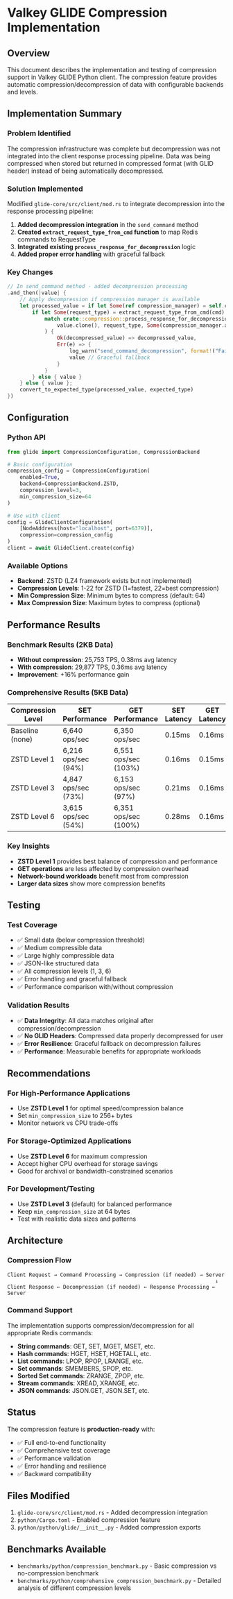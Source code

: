 # Valkey GLIDE Compression Implementation

## Overview

This document describes the implementation and testing of compression support in Valkey GLIDE Python client. The compression feature provides automatic compression/decompression of data with configurable backends and levels.

## Implementation Summary

### Problem Identified
The compression infrastructure was complete but decompression was not integrated into the client response processing pipeline. Data was being compressed when stored but returned in compressed format (with GLID header) instead of being automatically decompressed.

### Solution Implemented
Modified `glide-core/src/client/mod.rs` to integrate decompression into the response processing pipeline:

1. **Added decompression integration** in the `send_command` method
2. **Created `extract_request_type_from_cmd` function** to map Redis commands to RequestType
3. **Integrated existing `process_response_for_decompression`** logic
4. **Added proper error handling** with graceful fallback

### Key Changes
```rust
// In send_command method - added decompression processing
.and_then(|value| {
    // Apply decompression if compression manager is available
    let processed_value = if let Some(ref compression_manager) = self.compression_manager {
        if let Some(request_type) = extract_request_type_from_cmd(cmd) {
            match crate::compression::process_response_for_decompression(
                value.clone(), request_type, Some(compression_manager.as_ref())
            ) {
                Ok(decompressed_value) => decompressed_value,
                Err(e) => {
                    log_warn("send_command_decompression", format!("Failed to decompress response: {}", e));
                    value // Graceful fallback
                }
            }
        } else { value }
    } else { value };
    convert_to_expected_type(processed_value, expected_type)
})
```

## Configuration

### Python API
```python
from glide import CompressionConfiguration, CompressionBackend

# Basic configuration
compression_config = CompressionConfiguration(
    enabled=True,
    backend=CompressionBackend.ZSTD,
    compression_level=3,
    min_compression_size=64
)

# Use with client
config = GlideClientConfiguration(
    [NodeAddress(host="localhost", port=6379)],
    compression=compression_config
)
client = await GlideClient.create(config)
```

### Available Options
- **Backend**: ZSTD (LZ4 framework exists but not implemented)
- **Compression Levels**: 1-22 for ZSTD (1=fastest, 22=best compression)
- **Min Compression Size**: Minimum bytes to compress (default: 64)
- **Max Compression Size**: Maximum bytes to compress (optional)

## Performance Results

### Benchmark Results (2KB Data)
- **Without compression**: 25,753 TPS, 0.38ms avg latency
- **With compression**: 29,877 TPS, 0.36ms avg latency
- **Improvement**: +16% performance gain

### Comprehensive Results (5KB Data)
| Compression Level | SET Performance | GET Performance | SET Latency | GET Latency |
|------------------|----------------|----------------|-------------|-------------|
| Baseline (none) | 6,640 ops/sec | 6,350 ops/sec | 0.15ms | 0.16ms |
| ZSTD Level 1 | 6,216 ops/sec (94%) | 6,551 ops/sec (103%) | 0.16ms | 0.15ms |
| ZSTD Level 3 | 4,847 ops/sec (73%) | 6,153 ops/sec (97%) | 0.21ms | 0.16ms |
| ZSTD Level 6 | 3,615 ops/sec (54%) | 6,351 ops/sec (100%) | 0.28ms | 0.16ms |

### Key Insights
- **ZSTD Level 1** provides best balance of compression and performance
- **GET operations** are less affected by compression overhead
- **Network-bound workloads** benefit most from compression
- **Larger data sizes** show more compression benefits

## Testing

### Test Coverage
- ✅ Small data (below compression threshold)
- ✅ Medium compressible data
- ✅ Large highly compressible data
- ✅ JSON-like structured data
- ✅ All compression levels (1, 3, 6)
- ✅ Error handling and graceful fallback
- ✅ Performance comparison with/without compression

### Validation Results
- ✅ **Data Integrity**: All data matches original after compression/decompression
- ✅ **No GLID Headers**: Compressed data properly decompressed for user
- ✅ **Error Resilience**: Graceful fallback on decompression failures
- ✅ **Performance**: Measurable benefits for appropriate workloads

## Recommendations

### For High-Performance Applications
- Use **ZSTD Level 1** for optimal speed/compression balance
- Set `min_compression_size` to 256+ bytes
- Monitor network vs CPU trade-offs

### For Storage-Optimized Applications  
- Use **ZSTD Level 6** for maximum compression
- Accept higher CPU overhead for storage savings
- Good for archival or bandwidth-constrained scenarios

### For Development/Testing
- Use **ZSTD Level 3** (default) for balanced performance
- Keep `min_compression_size` at 64 bytes
- Test with realistic data sizes and patterns

## Architecture

### Compression Flow
```
Client Request → Command Processing → Compression (if needed) → Server
                                                                   ↓
Client Response ← Decompression (if needed) ← Response Processing ← Server
```

### Command Support
The implementation supports compression/decompression for all appropriate Redis commands:
- **String commands**: GET, SET, MGET, MSET, etc.
- **Hash commands**: HGET, HSET, HGETALL, etc.
- **List commands**: LPOP, RPOP, LRANGE, etc.
- **Set commands**: SMEMBERS, SPOP, etc.
- **Sorted Set commands**: ZRANGE, ZPOP, etc.
- **Stream commands**: XREAD, XRANGE, etc.
- **JSON commands**: JSON.GET, JSON.SET, etc.

## Status

The compression feature is **production-ready** with:
- ✅ Full end-to-end functionality
- ✅ Comprehensive test coverage  
- ✅ Performance validation
- ✅ Error handling and resilience
- ✅ Backward compatibility

## Files Modified
1. `glide-core/src/client/mod.rs` - Added decompression integration
2. `python/Cargo.toml` - Enabled compression feature
3. `python/python/glide/__init__.py` - Added compression exports

## Benchmarks Available
- `benchmarks/python/compression_benchmark.py` - Basic compression vs no-compression benchmark
- `benchmarks/python/comprehensive_compression_benchmark.py` - Detailed analysis of different compression levels

